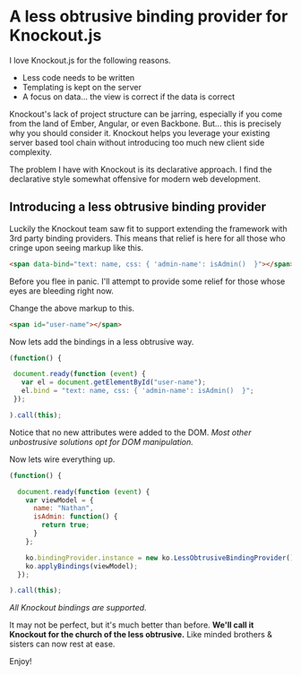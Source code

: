 # A less obtrusive binding provider for Knockout.js

I love Knockout.js for the following reasons.

* Less code needs to be written
* Templating is kept on the server
* A focus on data... the view is correct if the data is correct

Knockout's lack of project structure can be jarring, especially if you come from the land of Ember, Angular, or even Backbone. But... this is precisely why you should consider it. Knockout helps you leverage your existing server based tool chain without introducing too much new client side complexity.

The problem I have with Knockout is its declarative approach. I find the declarative style somewhat offensive for modern web development.

## Introducing a less obtrusive binding provider

Luckily the Knockout team saw fit to support extending the framework with 3rd party binding providers.
This means that relief is here for all those who cringe upon seeing markup like this.

```html
<span data-bind="text: name, css: { 'admin-name': isAdmin()  }"></span>
```

Before you flee in panic. I'll attempt to provide some relief for those whose eyes are bleeding right now.

Change the above markup to this.

```html
<span id="user-name"></span>
```

 Now lets add the bindings in a less obtrusive way.

 ```javascript
(function() {

  document.ready(function (event) {
    var el = document.getElementById("user-name");
    el.bind = "text: name, css: { 'admin-name': isAdmin()  }";
  });

).call(this);
 ```

Notice that no new attributes were added to the DOM. *Most other unbostrusive solutions opt for DOM manipulation.*

Now lets wire everything up.

```javascript
(function() {

  document.ready(function (event) {
    var viewModel = {
      name: "Nathan",
      isAdmin: function() {
        return true;
      }
    };

    ko.bindingProvider.instance = new ko.LessObtrusiveBindingProvider();
    ko.applyBindings(viewModel);
  });

).call(this);
```

*All Knockout bindings are supported.*

It may not be perfect, but it's much better than before.
**We'll call it Knockout for the church of the less obtrusive.**
Like minded brothers & sisters can now rest at ease.

Enjoy!

